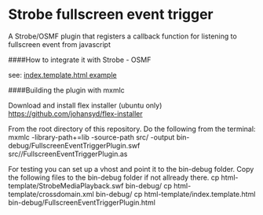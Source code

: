 Strobe fullscreen event trigger
===============================

A Strobe/OSMF plugin that registers a callback function for listening to fullscreen event from javascript


####How to integrate it with Strobe - OSMF 
    
see: [index.template.html 
example](http://github.com/aptoma/strobe-fullscreeneventtrigger/blob/master/html-template/index.template.html "example")    

####Building the plugin with mxmlc

Download and install flex installer (ubuntu only) https://github.com/johansyd/flex-installer

From the root directory of this repository. Do the following from the terminal:
    mxmlc -library-path+=lib -source-path src/ -output bin-debug/FullscreenEventTriggerPlugin.swf src//FullscreenEventTriggerPlugin.as

For testing you can set up a vhost and point it to the bin-debug folder. Copy the following files to the bin-debug folder if not 
allready there.
    cp html-template/StrobeMediaPlayback.swf bin-debug/
    cp html-template/crossdomain.xml bin-debug/
    cp html-template/index.template.html bin-debug/FullscreenEventTriggerPlugin.html

